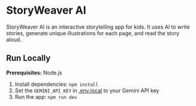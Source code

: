 # StoryWeaver AI

StoryWeaver AI is an interactive storytelling app for kids. It uses AI to write stories, generate unique illustrations for each page, and read the story aloud.

## Run Locally

**Prerequisites:**  Node.js

1. Install dependencies:
   `npm install`
2. Set the `GEMINI_API_KEY` in [.env.local](.env.local) to your Gemini API key
3. Run the app:
   `npm run dev`
